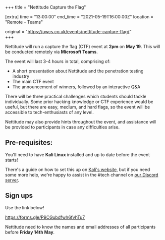 +++
title = "Nettitude Capture the Flag"

[extra]
time = "13:00:00"
end_time = "2021-05-19T16:00:00Z"
location = "Remote - Teams"

original = "https://uwcs.co.uk/events/nettitude-capture-flag/"    
+++

Nettitude will run a capture the flag (CTF) event at **2pm** on **May 19**. This will be conducted remotely via **Microsoft Teams**.

The event will last 3-4 hours in total, comprising of:

  - A short presentation about Nettitude and the penetration testing industry
  - The main CTF event
  - The announcement of winners, followed by an interactive Q\&A

There will be three practical challenges which students should tackle individually. Some prior hacking knowledge or CTF experience would be useful, but there are easy, medium, and hard flags, so the event will be accessible to tech-enthusiasts of any level.

Nettitude may also provide hints throughout the event, and assistance will be provided to participants in case any difficulties arise.

## Pre-requisites:

You'll need to have **Kali Linux** installed and up to date before the event starts\!  

There's a guide on how to set this up on [Kali's website](https://www.kali.org/docs/installation/hard-disk-install/), but if you need some more help, we're happy to assist in the \#tech channel on [our Discord server](https://discord.gg/uwcs).

## Sign ups

Use the link below\!

[<span class="underline">https://forms.gle/P9CGubdfwh6fvhTu7</span>](https://forms.gle/P9CGubdfwh6fvhTu7)

Nettitude need to know the names and email addresses of all participants before **Friday 14th May**.

